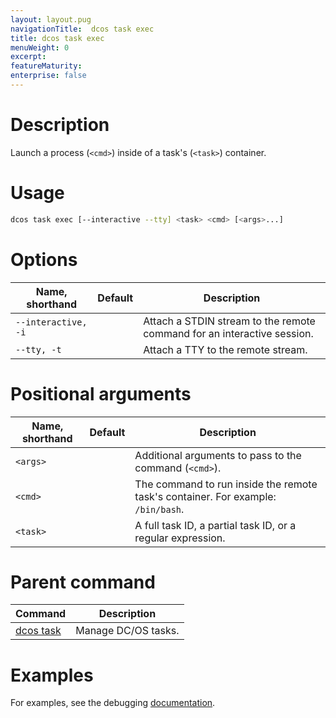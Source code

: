 ```yaml
---
layout: layout.pug
navigationTitle:  dcos task exec
title: dcos task exec
menuWeight: 0
excerpt:
featureMaturity:
enterprise: false
---
```


<!-- This source repo for this topic is https://github.com/dcos/dcos-docs -->


# Description
Launch a process (`<cmd>`) inside of a task's (`<task>`) container.

# Usage

```bash
dcos task exec [--interactive --tty] <task> <cmd> [<args>...]
```

# Options

| Name, shorthand | Default | Description |
|---------|-------------|-------------|
| `--interactive, -i`   |             |  Attach a STDIN stream to the remote command for an interactive session. |
| `--tty, -t`   |             |  Attach a TTY to the remote stream. |

# Positional arguments

| Name, shorthand | Default | Description |
|---------|-------------|-------------|
| `<args>`   |             |  Additional arguments to pass to the command (`<cmd>`). |
| `<cmd>`   |             |  The command to run inside the remote task's container. For example: `/bin/bash`. |
| `<task>`   |             |  A full task ID, a partial task ID, or a regular expression. |

# Parent command

| Command | Description |
|---------|-------------|
| [dcos task](/1.9/cli/command-reference/dcos-task/)   | Manage DC/OS tasks. |  

# Examples

For examples, see the debugging [documentation](/1.9/monitoring/debugging/).
